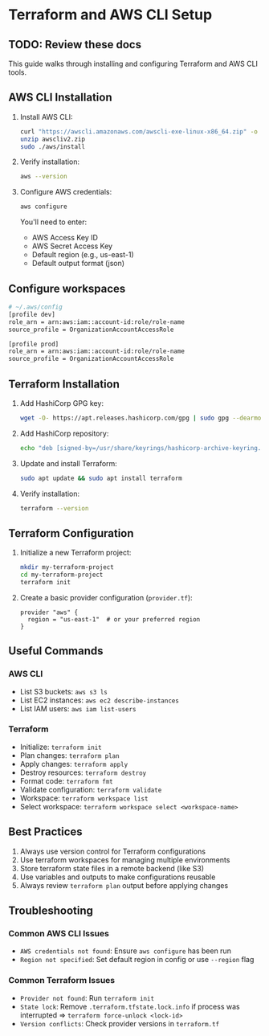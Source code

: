 # Terraform and AWS CLI Setup

## TODO: Review these docs

This guide walks through installing and configuring Terraform and AWS CLI tools.

## AWS CLI Installation

1. Install AWS CLI:

   ```bash
   curl "https://awscli.amazonaws.com/awscli-exe-linux-x86_64.zip" -o "awscliv2.zip"
   unzip awscliv2.zip
   sudo ./aws/install
   ```

2. Verify installation:

   ```bash
   aws --version
   ```

3. Configure AWS credentials:

   ```bash
   aws configure
   ```

   You'll need to enter:
   - AWS Access Key ID
   - AWS Secret Access Key
   - Default region (e.g., us-east-1)
   - Default output format (json)

## Configure workspaces

```bash
# ~/.aws/config
[profile dev]
role_arn = arn:aws:iam::account-id:role/role-name
source_profile = OrganizationAccountAccessRole

[profile prod]
role_arn = arn:aws:iam::account-id:role/role-name
source_profile = OrganizationAccountAccessRole
```

## Terraform Installation

1. Add HashiCorp GPG key:

   ```bash
   wget -O- https://apt.releases.hashicorp.com/gpg | sudo gpg --dearmor -o /usr/share/keyrings/hashicorp-archive-keyring.gpg
   ```

2. Add HashiCorp repository:

   ```bash
   echo "deb [signed-by=/usr/share/keyrings/hashicorp-archive-keyring.gpg] https://apt.releases.hashicorp.com $(lsb_release -cs) main" | sudo tee /etc/apt/sources.list.d/hashicorp.list
   ```

3. Update and install Terraform:

   ```bash
   sudo apt update && sudo apt install terraform
   ```

4. Verify installation:

   ```bash
   terraform --version
   ```

## Terraform Configuration

1. Initialize a new Terraform project:

   ```bash
   mkdir my-terraform-project
   cd my-terraform-project
   terraform init
   ```

2. Create a basic provider configuration (`provider.tf`):

   ```hcl
   provider "aws" {
     region = "us-east-1"  # or your preferred region
   }
   ```

## Useful Commands

### AWS CLI

- List S3 buckets: `aws s3 ls`
- List EC2 instances: `aws ec2 describe-instances`
- List IAM users: `aws iam list-users`

### Terraform

- Initialize: `terraform init`
- Plan changes: `terraform plan`
- Apply changes: `terraform apply`
- Destroy resources: `terraform destroy`
- Format code: `terraform fmt`
- Validate configuration: `terraform validate`
- Workspace: `terraform workspace list`
- Select workspace: `terraform workspace select <workspace-name>`

## Best Practices

1. Always use version control for Terraform configurations
2. Use terraform workspaces for managing multiple environments
3. Store terraform state files in a remote backend (like S3)
4. Use variables and outputs to make configurations reusable
5. Always review `terraform plan` output before applying changes

## Troubleshooting

### Common AWS CLI Issues

- `AWS credentials not found`: Ensure `aws configure` has been run
- `Region not specified`: Set default region in config or use `--region` flag

### Common Terraform Issues

- `Provider not found`: Run `terraform init`
- `State lock`: Remove `.terraform.tfstate.lock.info` if process was interrupted => `terraform force-unlock <lock-id>`
- `Version conflicts`: Check provider versions in `terraform.tf` 